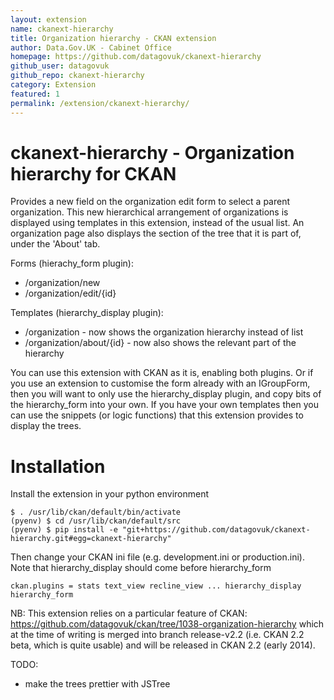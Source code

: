 ```yaml
---
layout: extension
name: ckanext-hierarchy
title: Organization hierarchy - CKAN extension
author: Data.Gov.UK - Cabinet Office
homepage: https://github.com/datagovuk/ckanext-hierarchy
github_user: datagovuk
github_repo: ckanext-hierarchy
category: Extension
featured: 1
permalink: /extension/ckanext-hierarchy/
---
```



ckanext-hierarchy - Organization hierarchy for CKAN
===================================================

Provides a new field on the organization edit form to select a parent
organization. This new hierarchical arrangement of organizations is displayed
using templates in this extension, instead of the usual list. An organization
page also displays the section of the tree that it is part of, under the
'About' tab.

Forms (hierachy_form plugin):
* /organization/new
* /organization/edit/{id}

Templates (hierarchy_display plugin):
* /organization - now shows the organization hierarchy instead of list
* /organization/about/{id} - now also shows the relevant part of the hierarchy

You can use this extension with CKAN as it is, enabling both plugins. Or if you
use an extension to customise the form already with an IGroupForm, then you
will want to only use the hierarchy_display plugin, and copy bits of the
hierarchy_form into your own. If you have your own templates then you can use
the snippets (or logic functions) that this extension provides to display the
trees.

Installation
============

Install the extension in your python environment
```
$ . /usr/lib/ckan/default/bin/activate
(pyenv) $ cd /usr/lib/ckan/default/src
(pyenv) $ pip install -e "git+https://github.com/datagovuk/ckanext-hierarchy.git#egg=ckanext-hierarchy"
```
Then change your CKAN ini file (e.g. development.ini or production.ini).  Note that hierarchy_display 
should come before hierarchy_form
```
ckan.plugins = stats text_view recline_view ... hierarchy_display hierarchy_form
```

NB:
This extension relies on a particular feature of CKAN: https://github.com/datagovuk/ckan/tree/1038-organization-hierarchy which at the time of writing is merged into branch release-v2.2 (i.e. CKAN 2.2 beta, which is quite usable) and will be released in CKAN 2.2 (early 2014).

TODO:
* make the trees prettier with JSTree

